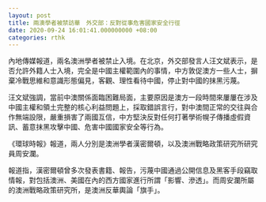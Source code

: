 ```yaml
---
layout: post
title: 兩澳學者被禁訪華　外交部：反對從事危害國家安全行徑
date: 2020-09-24 16:01:41.000000000 +08:00
categories: rthk
---
```


內地傳媒報道，兩名澳洲學者被禁止入境。在北京，外交部發言人汪文斌表示，是否允許外籍人士入境，完全是中國主權範圍內的事情，中方敦促澳方一些人士，摒棄冷戰思維和意識形態偏見，客觀、理性看待中國，停止對中國的抹黑污蔑。

汪文斌強調，當前中澳關係面臨困難局面，主要原因是澳方一段時間來屢屢在涉及中國主權和領土完整的核心利益問題上，採取錯誤言行，對中澳間正常的交往與合作無端設限，嚴重損害了兩國互信，中方堅決反對任何打著學術幌子傳播虛假資訊、蓄意抹黑攻擊中國、危害中國國家安全等行為。

《環球時報》報道，兩人分別是澳洲學者漢密爾頓，以及澳洲戰略政策研究所研究員周安瀾。

報道指，漢密爾頓曾多次發表書籍、報告，污蔑中國通過公開信息及黑客手段竊取情報，對包括澳洲、美國在內的西方國家進行所謂「影響、滲透」。而周安瀾所屬的澳洲戰略政策研究所，是澳洲反華輿論「旗手」。
